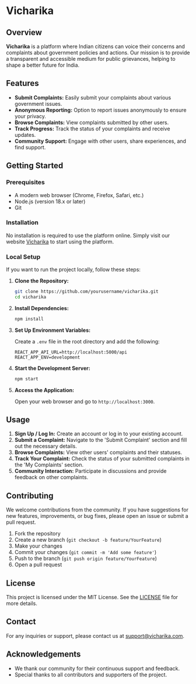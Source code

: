 # Vicharika

## Overview

**Vicharika** is a platform where Indian citizens can voice their concerns and complaints about government policies and actions. Our mission is to provide a transparent and accessible medium for public grievances, helping to shape a better future for India.

## Features

- **Submit Complaints:** Easily submit your complaints about various government issues.
- **Anonymous Reporting:** Option to report issues anonymously to ensure your privacy.
- **Browse Complaints:** View complaints submitted by other users.
- **Track Progress:** Track the status of your complaints and receive updates.
- **Community Support:** Engage with other users, share experiences, and find support.

## Getting Started

### Prerequisites

- A modern web browser (Chrome, Firefox, Safari, etc.)
- Node.js (version 18.x or later)
- Git

### Installation

No installation is required to use the platform online. Simply visit our website [Vicharika](https://www.vicharika.com) to start using the platform.

### Local Setup

If you want to run the project locally, follow these steps:

1. **Clone the Repository:**

    ```bash
    git clone https://github.com/yourusername/vicharika.git
    cd vicharika
    ```

2. **Install Dependencies:**

    ```bash
    npm install
    ```

3. **Set Up Environment Variables:**

    Create a `.env` file in the root directory and add the following:

    ```env
    REACT_APP_API_URL=http://localhost:5000/api
    REACT_APP_ENV=development
    ```

4. **Start the Development Server:**

    ```bash
    npm start
    ```

5. **Access the Application:**

    Open your web browser and go to `http://localhost:3000`.

## Usage

1. **Sign Up / Log In:** Create an account or log in to your existing account.
2. **Submit a Complaint:** Navigate to the 'Submit Complaint' section and fill out the necessary details.
3. **Browse Complaints:** View other users' complaints and their statuses.
4. **Track Your Complaint:** Check the status of your submitted complaints in the 'My Complaints' section.
5. **Community Interaction:** Participate in discussions and provide feedback on other complaints.

## Contributing

We welcome contributions from the community. If you have suggestions for new features, improvements, or bug fixes, please open an issue or submit a pull request.

1. Fork the repository
2. Create a new branch (`git checkout -b feature/YourFeature`)
3. Make your changes
4. Commit your changes (`git commit -m 'Add some feature'`)
5. Push to the branch (`git push origin feature/YourFeature`)
6. Open a pull request

## License

This project is licensed under the MIT License. See the [LICENSE](LICENSE) file for more details.

## Contact

For any inquiries or support, please contact us at [support@vicharika.com](mailto:support@vicharika.com).

## Acknowledgements

- We thank our community for their continuous support and feedback.
- Special thanks to all contributors and supporters of the project.
